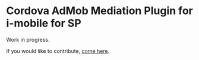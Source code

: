 # Cordova AdMob Mediation Plugin for i-mobile for SP

Work in progress.

If you would like to contribute, [come here](https://github.com/rehy/cordova-admob-mediation).
